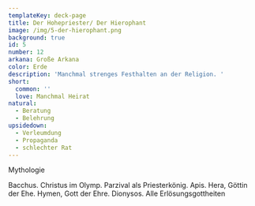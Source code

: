 ```yaml
---
templateKey: deck-page
title: Der Hohepriester/ Der Hierophant
image: /img/5-der-hierophant.png
background: true
id: 5
number: 12
arkana: Große Arkana
color: Erde
description: 'Manchmal strenges Festhalten an der Religion. '
short:
  common: ''
  love: Manchmal Heirat
natural:
  - Beratung
  - Belehrung
upsidedown:
  - Verleumdung
  - Propaganda
  - schlechter Rat
---
```

Mythologie



Bacchus. Christus im Olymp. Parzival als Priesterkönig. Apis. Hera, Göttin der Ehe. Hymen, Gott der Ehre. Dionysos. Alle Erlösungsgottheiten
